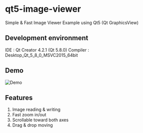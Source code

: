 # qt5-image-viewer

Simple & Fast Image Viewer Example using Qt5 (Qt GraphicsView)

## Development environment

IDE : Qt Creator 4.2.1 (Qt 5.8.0)
Compiler : Desktop_Qt_5_8_0_MSVC2015_64bit

## Demo

![Demo](demo.gif)

## Features

1. Image reading & writing
2. Fast zoom in/out
3. Scrollable toward both axes
4. Drag & drop moving
